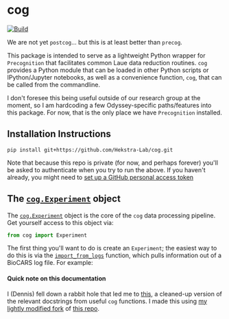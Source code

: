# cog
[![Build](https://github.com/Hekstra-Lab/cog/actions/workflows/build.yml/badge.svg)](https://github.com/Hekstra-Lab/cog/actions/workflows/build.yml)  

We are not yet `postcog`... but this is at least better than `precog`.

This package is intended to serve as a lightweight Python wrapper for
`Precognition` that facilitates common Laue data reduction routines. `cog`
provides a Python module that can be loaded in other Python scripts or IPython/Jupyter
notebooks, as well as a convenience function, `cog`, that can be called from the
commandline.

I don't foresee this being useful outside of our research group at the moment, so I
am hardcoding a few Odyssey-specific paths/features into this package. For now, that
is the only place we have `Precognition` installed.

## Installation Instructions

```
pip install git+https://github.com/Hekstra-Lab/cog.git
```
Note that because this repo is private (for now, and perhaps forever) you'll be asked to authenticate when you try to run the above. If you haven't already, you might need to [set up a GitHub personal access token](https://docs.github.com/en/authentication/keeping-your-account-and-data-secure/creating-a-personal-access-token)

## The [`cog.Experiment`](https://github.com/Hekstra-Lab/cog/blob/documentation/autodocs.md#experiment) object
The [`cog.Experiment`](https://github.com/Hekstra-Lab/cog/blob/documentation/autodocs.md#experiment) object is the core of the `cog` data processing pipeline. Get yourself access to this object via:
```python
from cog import Experiment
```
The first thing you'll want to do is create an `Experiment`; the easiest way to do this is via the [`import_from_logs`](https://github.com/Hekstra-Lab/cog/blob/documentation/autodocs.md#import_from_logs) function, which pulls information out of a BioCARS log file. For example:


#### Quick note on this documentation
I (Dennis) fell down a rabbit hole that led me to [this](https://github.com/Hekstra-Lab/cog/blob/documentation/autodocs.md), a cleaned-up version of the relevant docstrings from useful `cog` functions. I made this using [my lightly modified fork](https://github.com/dennisbrookner/doc2md) of [this repo](https://github.com/oiao/doc2md).

